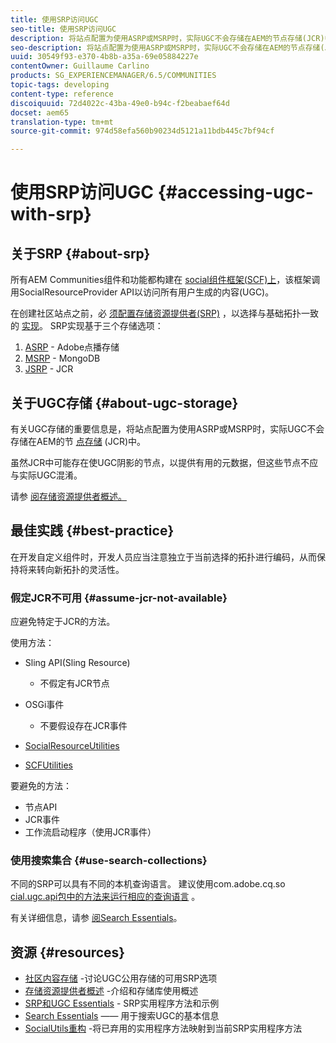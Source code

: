 ```yaml
---
title: 使用SRP访问UGC
seo-title: 使用SRP访问UGC
description: 将站点配置为使用ASRP或MSRP时，实际UGC不会存储在AEM的节点存储(JCR)中
seo-description: 将站点配置为使用ASRP或MSRP时，实际UGC不会存储在AEM的节点存储(JCR)中
uuid: 30549f93-e370-4b8b-a35a-69e05884227e
contentOwner: Guillaume Carlino
products: SG_EXPERIENCEMANAGER/6.5/COMMUNITIES
topic-tags: developing
content-type: reference
discoiquuid: 72d4022c-43ba-49e0-b94c-f2beabaef64d
docset: aem65
translation-type: tm+mt
source-git-commit: 974d58efa560b90234d5121a11bdb445c7bf94cf

---
```



# 使用SRP访问UGC {#accessing-ugc-with-srp}

## 关于SRP {#about-srp}

所有AEM Communities组件和功能都构建在 [social组件框架(SCF)上](/help/communities/scf.md)，该框架调用SocialResourceProvider API以访问所有用户生成的内容(UGC)。

在创建社区站点之前，必 [须配置存储资源提供者(SRP)](/help/communities/working-with-srp.md) ，以选择与基础拓扑一致的 [实现](/help/communities/topologies.md)。 SRP实现基于三个存储选项：

1. [ASRP](/help/communities/asrp.md) - Adobe点播存储
1. [MSRP](/help/communities/msrp.md) - MongoDB
1. [JSRP](/help/communities/jsrp.md) - JCR

## 关于UGC存储 {#about-ugc-storage}

有关UGC存储的重要信息是，将站点配置为使用ASRP或MSRP时，实际UGC不会存储在AEM的节 [点存储](/help/sites-deploying/data-store-config.md) (JCR)中。

虽然JCR中可能存在使UGC阴影的节点，以提供有用的元数据，但这些节点不应与实际UGC混淆。

请参 [阅存储资源提供者概述。](/help/communities/srp.md)

## 最佳实践 {#best-practice}

在开发自定义组件时，开发人员应当注意独立于当前选择的拓扑进行编码，从而保持将来转向新拓扑的灵活性。

### 假定JCR不可用 {#assume-jcr-not-available}

应避免特定于JCR的方法。

使用方法：

* Sling API(Sling Resource)

   * 不假定有JCR节点

* OSGi事件

   * 不要假设存在JCR事件

* [SocialResourceUtilities](/help/communities/socialutils.md#socialresourceutilities-package)
* [SCFUtilities](/help/communities/socialutils.md#scfutilities-package)

要避免的方法：

* 节点API
* JCR事件
* 工作流启动程序（使用JCR事件）

### 使用搜索集合 {#use-search-collections}

不同的SRP可以具有不同的本机查询语言。 建议使用com.adobe.cq.so [cial.ugc.api包中的方法来运行相应的查询语言](https://helpx.adobe.com/experience-manager/6-5/sites/developing/using/reference-materials/javadoc/com/adobe/cq/social/ugc/api/package-summary.html) 。

有关详细信息，请参 [阅Search Essentials](/help/communities/search-implementation.md)。

## 资源 {#resources}

* [社区内容存储](/help/communities/working-with-srp.md) -讨论UGC公用存储的可用SRP选项
* [存储资源提供者概述](/help/communities/srp.md) -介绍和存储库使用概述
* [SRP和UGC Essentials](/help/communities/srp-and-ugc.md) - SRP实用程序方法和示例
* [Search Essentials](/help/communities/search-implementation.md) —— 用于搜索UGC的基本信息
* [SocialUtils重构](/help/communities/socialutils.md) -将已弃用的实用程序方法映射到当前SRP实用程序方法

